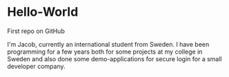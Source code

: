 # Hello-World
First repo on GitHub

I'm Jacob, currently an international student from Sweden. I have been programming for a few years both for some projects at my college in Sweden and also done some demo-applications for secure login for a small developer company.
